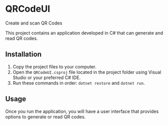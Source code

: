 # QRCodeUI
Create and scan QR Codes

This project contains an application developed in C# that can generate and read QR codes.

## Installation

1. Copy the project files to your computer.
2. Open the `QRCodeUI.csproj` file located in the project folder using Visual Studio or your preferred C# IDE.
3. Run these commands in order: `dotnet restore` and `dotnet run`.

## Usage

Once you run the application, you will have a user interface that provides options to generate or read QR codes.
